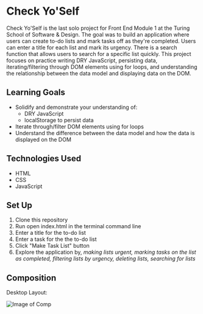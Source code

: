 # Check Yo'Self
Check Yo'Self is the last solo project for Front End Module 1 at the Turing School of Software & Design. The goal was to build an application where users can create to-do lists and mark tasks off as they're completed. Users can enter a title for each list and mark its urgency. There is a search function that allows users to search for a specific list quickly. This project focuses on practice writing DRY JavaScript, persisting data, iterating/filtering through DOM elements using for loops, and understanding the relationship between the data model and displaying data on the DOM. 

## Learning Goals
* Solidify and demonstrate your understanding of:
  * DRY JavaScript
  * localStorage to persist data
* Iterate through/filter DOM elements using for loops
* Understand the difference between the data model and how the data is displayed on the DOM

## Technologies Used
* HTML
* CSS
* JavaScript

## Set Up
1. Clone this repository
2. Run open index.html in the terminal command line
3. Enter a title for the to-do list
4. Enter a task for the the to-do list
5. Click "Make Task List" button 
6. Explore the application by, *making lists urgent, marking tasks on the list as completed, filtering lists by urgency, deleting lists, searching for lists*

## Composition
Desktop Layout:

![Image of Comp](https://i.postimg.cc/qRdS0w5c/Screen-Shot-2020-01-09-at-4-55-47-PM.png)


